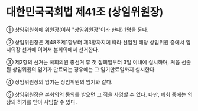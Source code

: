# 대한민국국회법 제41조 (상임위원장)

① 상임위원회에 위원장(이하 "상임위원장"이라 한다) 1명을 둔다.  

② 상임위원장은 제48조제1항부터 제3항까지에 따라 선임된 해당 상임위원 중에서 임시의장 선거에 이어서 본회의에서 선거한다.  

③ 제2항의 선거는 국회의원 총선거 후 첫 집회일부터 3일 이내에 실시하며, 처음 선출된 상임위원의 임기가 만료되는 경우에는 그 임기만료일까지 실시한다.  

④ 상임위원장의 임기는 상임위원의 임기와 같다.  

⑤ 상임위원장은 본회의의 동의를 받으면 그 직을 사임할 수 있다. 다만, 폐회 중에는 의장의 허가를 받아 사임할 수 있다.
